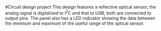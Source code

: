 #Circuit  design project
This design features a reflective optical sensor, the analog signal is digitalized to I<sup>2</sup>C and that to USB, both are connected to output pins. The panel also has a LED indicator showing the data between the minimum and maximum of the useful range of the optical sensor.
